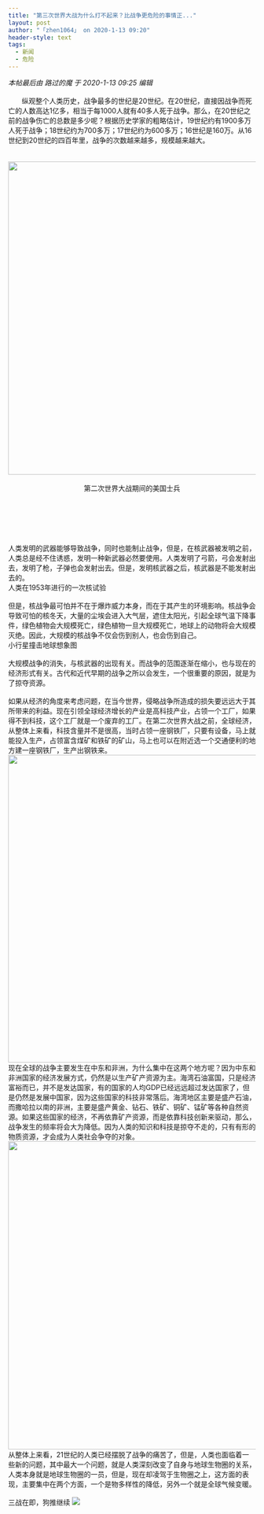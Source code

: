 ```yaml
---
title: "第三次世界大战为什么打不起来？比战争更危险的事情正..."
layout: post
author: "「zhen1064」 on 2020-1-13 09:20"
header-style: text
tags:
  - 新闻
  - 危险
---
```


<head></head>
<body>
 <i class="pstatus"> 本帖最后由 路过的魔 于 2020-1-13 09:25 编辑 </i>
 <br> 
 <br> &nbsp; &nbsp;&nbsp; &nbsp; 纵观整个人类历史，战争最多的世纪是20世纪。在20世纪，直接因战争而死亡的人数高达1亿多，相当于每1000人就有40多人死于战争。那么，在20世纪之前的战争伤亡的总数是多少呢？根据历史学家的粗略估计，19世纪约有1900多万人死于战争；18世纪约为700多万；17世纪约为600多万；16世纪是160万。从16世纪到20世纪的四百年里，战争的次数越来越多，规模越来越大。
 <br> 
 <br> 
 <br> 
 <ignore_js_op> 
  <img aid="1326567" src="https://bbs.boniu123.cc/data/attachment/forum/202001/12/061448ej7ji64zn6jzj9ge.png" zoomfile="data/attachment/forum/202001/12/061448ej7ji64zn6jzj9ge.png" file="data/attachment/forum/202001/12/061448ej7ji64zn6jzj9ge.png" width="637" inpost="1"> 
  <div class="tip tip_4 aimg_tip" id="aimg_1326567_menu" style="position: absolute; display: none" disautofocus="true"> 
   <div class="xs0"> 
    <p><strong>QQ图片20200112061439.png</strong> <em class="xg1">(604.21 KB, 下载次数: 0)</em></p> 
    <p> <a href="forum.php?mod=attachment&amp;aid=MTMyNjU2N3wwMjY3NmJmM3wxNTc4ODc5NjAyfDB8NTUwMTk0&amp;nothumb=yes" target="_blank">下载附件</a> &nbsp;<a href="javascript:;" onclick="showWindow(this.id, this.getAttribute('url'), 'get', 0);" id="savephoto_1326567" url="home.php?mod=spacecp&amp;ac=album&amp;op=saveforumphoto&amp;aid=1326567&amp;handlekey=savephoto_1326567">保存到相册</a> </p> 
    <p class="xg1 y"><span title="2020-1-12 06:14">昨天&nbsp;06:14</span> 上传</p> 
   </div> 
   <div class="tip_horn"></div> 
  </div> 
 </ignore_js_op> 
 <br> 
 <br> 
 <div align="center">
   第二次世界大战期间的美国士兵 
 </div>
 <br> 
 <br> 
 <br> 
 <br> 
 <br> 
 <br> 
 <div align="left">
   人类发明的武器能够导致战争，同时也能制止战争，但是，在核武器被发明之前，人类总是经不住诱惑，发明一种新武器必然要使用。人类发明了弓箭，弓会发射出去，发明了枪，子弹也会发射出去。但是，发明核武器之后，核武器是不能发射出去的。 
 </div> 
 <div align="left">
   人类在1953年进行的一次核试验 
 </div>
 <br> 
 <div align="left">
   但是，核战争最可怕并不在于爆炸威力本身，而在于其产生的环境影响。核战争会导致可怕的核冬天，大量的尘埃会进入大气层，遮住太阳光，引起全球气温下降事件，绿色植物会大规模死亡，绿色植物一旦大规模死亡，地球上的动物将会大规模灭绝。因此，大规模的核战争不仅会伤到别人，也会伤到自己。 
 </div> 
 <div align="left">
   小行星撞击地球想象图 
 </div>
 <br> 
 <div align="left">
   大规模战争的消失，与核武器的出现有关。而战争的范围逐渐在缩小，也与现在的经济形式有关。古代和近代早期的战争之所以会发生，一个很重要的原因，就是为了掠夺资源。 
 </div>
 <br> 
 <div align="left">
   如果从经济的角度来考虑问题，在当今世界，侵略战争所造成的损失要远远大于其所带来的利益。现在引领全球经济增长的产业是高科技产业，占领一个工厂，如果得不到科技，这个工厂就是一个废弃的工厂。在第二次世界大战之前，全球经济，从整体上来看，科技含量并不是很高，当时占领一座钢铁厂，只要有设备，马上就能投入生产，占领富含煤矿和铁矿的矿山，马上也可以在附近选一个交通便利的地方建一座钢铁厂，生产出钢铁来。 
 </div> 
 <div align="left"> 
  <ignore_js_op> 
   <img aid="1326571" src="https://bbs.boniu123.cc/data/attachment/forum/202001/12/061814cc6rkomcseszrcm0.png" zoomfile="data/attachment/forum/202001/12/061814cc6rkomcseszrcm0.png" file="data/attachment/forum/202001/12/061814cc6rkomcseszrcm0.png" width="626" inpost="1"> 
   <div class="tip tip_4 aimg_tip" id="aimg_1326571_menu" style="position: absolute; display: none" disautofocus="true"> 
    <div class="xs0"> 
     <p><strong>QQ图片20200112061802.png</strong> <em class="xg1">(471.92 KB, 下载次数: 0)</em></p> 
     <p> <a href="forum.php?mod=attachment&amp;aid=MTMyNjU3MXwyNGVlYjVmY3wxNTc4ODc5NjAyfDB8NTUwMTk0&amp;nothumb=yes" target="_blank">下载附件</a> &nbsp;<a href="javascript:;" onclick="showWindow(this.id, this.getAttribute('url'), 'get', 0);" id="savephoto_1326571" url="home.php?mod=spacecp&amp;ac=album&amp;op=saveforumphoto&amp;aid=1326571&amp;handlekey=savephoto_1326571">保存到相册</a> </p> 
     <p class="xg1 y"><span title="2020-1-12 06:18">昨天&nbsp;06:18</span> 上传</p> 
    </div> 
    <div class="tip_horn"></div> 
   </div> 
  </ignore_js_op> 
 </div> 
 <div align="left">
   现在全球的战争主要发生在中东和非洲，为什么集中在这两个地方呢？因为中东和非洲国家的经济发展方式，仍然是以生产矿产资源为主。海湾石油富国，只是经济富裕而已，并不是发达国家，有的国家的人均GDP已经远远超过发达国家了，但是仍然是发展中国家，因为这些国家的科技非常落后。海湾地区主要是盛产石油，而撒哈拉以南的非洲，主要是盛产黄金、钻石、铁矿、铜矿、锰矿等各种自然资源。如果这些国家的经济，不再依靠矿产资源，而是依靠科技创新来驱动，那么，战争发生的频率将会大为降低。因为人类的知识和科技是掠夺不走的，只有有形的物质资源，才会成为人类社会争夺的对象。 
 </div> 
 <div align="left"> 
  <ignore_js_op> 
   <img aid="1326572" src="https://bbs.boniu123.cc/data/attachment/forum/202001/12/061858s5tcvh91tvttvrr3.png" zoomfile="data/attachment/forum/202001/12/061858s5tcvh91tvttvrr3.png" file="data/attachment/forum/202001/12/061858s5tcvh91tvttvrr3.png" width="627" inpost="1"> 
   <div class="tip tip_4 aimg_tip" id="aimg_1326572_menu" style="position: absolute; display: none" disautofocus="true"> 
    <div class="xs0"> 
     <p><strong>QQ图片20200112061848.png</strong> <em class="xg1">(209.78 KB, 下载次数: 0)</em></p> 
     <p> <a href="forum.php?mod=attachment&amp;aid=MTMyNjU3Mnw4ZTZmOTRiNHwxNTc4ODc5NjAyfDB8NTUwMTk0&amp;nothumb=yes" target="_blank">下载附件</a> &nbsp;<a href="javascript:;" onclick="showWindow(this.id, this.getAttribute('url'), 'get', 0);" id="savephoto_1326572" url="home.php?mod=spacecp&amp;ac=album&amp;op=saveforumphoto&amp;aid=1326572&amp;handlekey=savephoto_1326572">保存到相册</a> </p> 
     <p class="xg1 y"><span title="2020-1-12 06:18">昨天&nbsp;06:18</span> 上传</p> 
    </div> 
    <div class="tip_horn"></div> 
   </div> 
  </ignore_js_op> 
 </div> 
 <div align="left">
   从整体上来看，21世纪的人类已经摆脱了战争的痛苦了，但是，人类也面临着一些新的问题，其中最大一个问题，就是人类深刻改变了自身与地球生物圈的关系，人类本身就是地球生物圈的一员，但是，现在却凌驾于生物圈之上，这方面的表现，主要集中在两个方面，一个是物多样性的降低，另外一个就是全球气候变暖。 
 </div>
 <br> 
 <div align="left">
   三战在即，狗推继续 
  <img src="https://bbs.boniu123.cc/static/image/smiley/2jingz/26.gif" smilieid="337"> 
 </div>
 <br>
</body>


